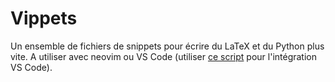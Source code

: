 # Vippets

Un ensemble de fichiers de snippets pour écrire du LaTeX et du Python plus vite. A utiliser avec neovim ou VS Code (utiliser [ce script](https://github.com/erietz/ultisnips-vscode) pour l'intégration VS Code).



